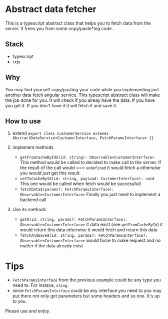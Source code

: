 # Abstract data fetcher

This is a typescript abstract class that helps you to fetch data from the server. It frees you from some copy/paste*ing code.

## Stack
- typescript
- rxjs

## Why
You may find yourself copy/pasting your code while you implementing just another data fetch angular service. This typescript abstract class will make the job done for you. It will check if you alreay have the data. If you have you get it. If you don't have it it will fetch it and save it.

## How to use
1. extend
`export class CustomerService extends AbstractDataService<CustomerInterface, FetchParamsInterface> {}`

2. implement methods
    - `getFromCacheById$(id: string): Observable<CustomerInterface>`
    This method would be called to decided to make call to the server. If the result of the call would === `undefined` it would fetch a otherwise you would just get this result.
    - `setToCacheById(id: string, payload: CustomerInterface): void`
    This one would be called when fetch would be successfull
    - `fetchData$(params?: FetchParamsInterface): Observable<CustomerInterface>`
    Finally you just need to implement a backend call

3. Use its methods
    - `get$(id: string, params?: FetchParamsInterface): Observable<CustomerInterface>` if data exist (see `getFromCacheById`) it would return this data otherwise it would fetch and return this data
    - `fetchAndSave$(id: string, params?: FetchParamsInterface): Observable<CustomerInterface>` would force to make request and no matter if the data already exist

# Tips
- `FetchParamsInterface` from the previous example could be any type you need to. For instace,  `sting`.
- since `FetchParamsInterface` could be any interface you need to you may put there not only get parameters but some headers and so one. It's up to you.

Please use and enjoy.
